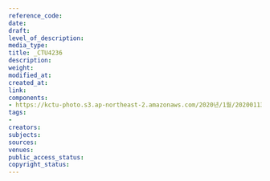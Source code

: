 ```yaml
---
reference_code: 
date: 
draft: 
level_of_description: 
media_type: 
title: _CTU4236
description: 
weight: 
modified_at: 
created_at: 
link: 
components:
- https://kctu-photo.s3.ap-northeast-2.amazonaws.com/2020년/1월/20200113_문중원+열사+상여+청와대+행진+7일차/_CTU4236.jpg
tags:
- 
creators: 
subjects: 
sources: 
venues: 
public_access_status: 
copyright_status: 
---
```

